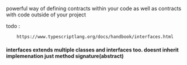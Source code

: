 powerful way of defining contracts within your code as well as contracts with code outside of your project  


todo : 

        https://www.typescriptlang.org/docs/handbook/interfaces.html


#### interfaces extends multiple classes and interfaces too. doesnt inherit implemenation just method signature(abstract)
